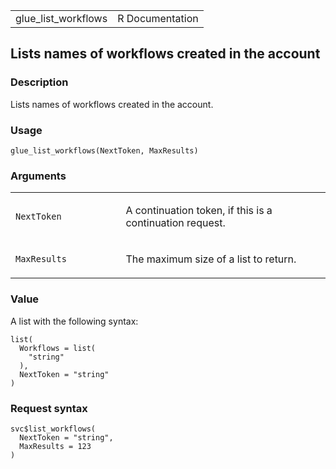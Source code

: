 <table style="width: 100%;">
<tbody>
<tr class="odd">
<td>glue_list_workflows</td>
<td style="text-align: right;">R Documentation</td>
</tr>
</tbody>
</table>

## Lists names of workflows created in the account

### Description

Lists names of workflows created in the account.

### Usage

    glue_list_workflows(NextToken, MaxResults)

### Arguments

<table>
<colgroup>
<col style="width: 35%" />
<col style="width: 65%" />
</colgroup>
<tbody>
<tr class="odd">
<td><code id="glue_list_workflows_:_NextToken">NextToken</code></td>
<td><p>A continuation token, if this is a continuation request.</p></td>
</tr>
<tr class="even">
<td><code id="glue_list_workflows_:_MaxResults">MaxResults</code></td>
<td><p>The maximum size of a list to return.</p></td>
</tr>
</tbody>
</table>

### Value

A list with the following syntax:

    list(
      Workflows = list(
        "string"
      ),
      NextToken = "string"
    )

### Request syntax

    svc$list_workflows(
      NextToken = "string",
      MaxResults = 123
    )
